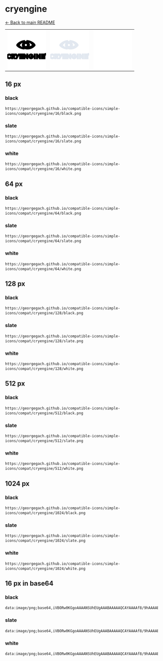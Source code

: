 # cryengine

[← Back to main README](../../README.md)

<table><tr>
  <td><img src="./128/black.png" width="128" alt="cryengine black icon" /></td>
  <td><img src="./128/slate.png" width="128" alt="cryengine slate icon" /></td>
  <td><img src="./128/white.png" width="128" alt="cryengine white icon" /></td>
</tr></table>

## 16 px

### black
```
https://georgegach.github.io/compatible-icons/simple-icons/compat/cryengine/16/black.png
```

### slate
```
https://georgegach.github.io/compatible-icons/simple-icons/compat/cryengine/16/slate.png
```

### white
```
https://georgegach.github.io/compatible-icons/simple-icons/compat/cryengine/16/white.png
```

## 64 px

### black
```
https://georgegach.github.io/compatible-icons/simple-icons/compat/cryengine/64/black.png
```

### slate
```
https://georgegach.github.io/compatible-icons/simple-icons/compat/cryengine/64/slate.png
```

### white
```
https://georgegach.github.io/compatible-icons/simple-icons/compat/cryengine/64/white.png
```

## 128 px

### black
```
https://georgegach.github.io/compatible-icons/simple-icons/compat/cryengine/128/black.png
```

### slate
```
https://georgegach.github.io/compatible-icons/simple-icons/compat/cryengine/128/slate.png
```

### white
```
https://georgegach.github.io/compatible-icons/simple-icons/compat/cryengine/128/white.png
```

## 512 px

### black
```
https://georgegach.github.io/compatible-icons/simple-icons/compat/cryengine/512/black.png
```

### slate
```
https://georgegach.github.io/compatible-icons/simple-icons/compat/cryengine/512/slate.png
```

### white
```
https://georgegach.github.io/compatible-icons/simple-icons/compat/cryengine/512/white.png
```

## 1024 px

### black
```
https://georgegach.github.io/compatible-icons/simple-icons/compat/cryengine/1024/black.png
```

### slate
```
https://georgegach.github.io/compatible-icons/simple-icons/compat/cryengine/1024/slate.png
```

### white
```
https://georgegach.github.io/compatible-icons/simple-icons/compat/cryengine/1024/white.png
```

## 16 px in base64

### black
```
data:image/png;base64,iVBORw0KGgoAAAANSUhEUgAAABAAAAAQCAYAAAAf8/9hAAAABmJLR0QA/wD/AP+gvaeTAAAAvklEQVQ4je3QvUqCYRjG8V9+DDropNHiEjQ0ewwObh1Om+fiEdjQ3Am0KCZSKTqIEaTSEryoDe89hDi8znbBA8/9cV38n4d/HVMJHTzjCW/o4TaLuYwZXrDBEjs8IMHdoSF3UFdRxxCFCNvjMubXWSga6AbFO74wQDuL+WRdoCXFvUIeU9xI0V9RjL05mljEbgU10vd+hmEs/bx9nARr/GAV9wTfMR/l/jQ+sMV9hKzRxwgTPEZ/GGGbIDx7/QKz6jR8iQsA+wAAAABJRU5ErkJggg==
```

### slate
```
data:image/png;base64,iVBORw0KGgoAAAANSUhEUgAAABAAAAAQCAYAAAAf8/9hAAAABmJLR0QA/wD/AP+gvaeTAAABEElEQVQ4je2QzypEcRzFP+c7c+XPDBb+TQkhPIBnsJNsvIq8g+fxHtRlMkUzUxeluCTC/R0LG81CFjbKZ3dOp8/iwD8aLPr9/kgaauwrsQ16VDCf7BzXDxZbzdPBfXwNRVGMkjXbOPYQq5Y2bJYFikjHxe3D7reC12xiIsFMyDlQF3QlDJoFeK/SyreCpemxqyyldawXiC54ylACo1ViZ2F28vCn3/wY9W7ut5RUp6aWnGoVXEpaw9i4E1JWCdWqqmdrk4gCpZYT44qYVu/6LheaMUxhzi3PCY1/+v1ueBIxjPwMSDCGeTE0bLVD8Jbg0XBjqGQfIErEPeYkiDPwhcwRyaVNbnOHKCU6v/7JH+QDl3F3jF2f/2gAAAAASUVORK5CYII=
```

### white
```
data:image/png;base64,iVBORw0KGgoAAAANSUhEUgAAABAAAAAQCAYAAAAf8/9hAAAABmJLR0QA/wD/AP+gvaeTAAAA00lEQVQ4je3Quy4EYBQE4O9fJCyhWbdaQqL2DFrxODoP4GUo1F5AI1nEClmFS8VGhGQxCn+1EpdEIzHVuc1k5vCPD0gylmQzyX6SvSSnSbaTLH+H3EzSTXKYpJfkOslrkp0k/STrg5zGQD+FGbQxjC6C2bpf+FSglHKFJTxVcgs9NLFWStn6MsZPUZKsVrvzGMI5Fqv1DkZQcIEVXNbbSUyXJG3vuVs4wVxdwjMeMIrHKjReI07guIE+7nGDF2zU3Hc4wBHOsFvnbdzWuvPrP/mDeAMqgWJr3EG4cwAAAABJRU5ErkJggg==
```

